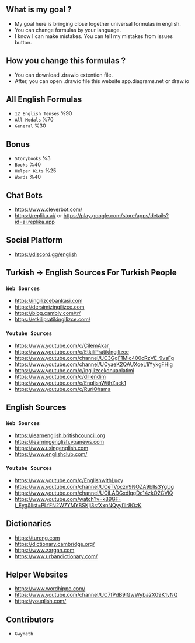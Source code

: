 ## What is my goal ?
- My goal here is bringing close together universal formulas in english.
- You can change formulas by your language.
- I know I can make mistakes. You can tell my mistakes from issues button.

## How you change this formulas ?
- You can download .drawio extention file.
- After, you can open .drawio file this website app.diagrams.net or draw.io

## All English Formulas
- `12 English Tenses` %90
- `All Modals` %70
- `General` %30

## Bonus
- `Storybooks` %3
- `Books` %40
- `Helper Kits` %25
- `Words` %40

## Chat Bots
- https://www.cleverbot.com/
- https://replika.ai/ or https://play.google.com/store/apps/details?id=ai.replika.app

## Social Platform
- https://discord.gg/english

## Turkish -> English Sources For Turkish People

### `Web Sources`
- https://ingilizcebankasi.com
- https://dersimizingilizce.com
- https://blog.cambly.com/tr/
- https://etkilipratikingilizce.com/

### `Youtube Sources`
- https://www.youtube.com/c/ÇilemAkar
- https://www.youtube.com/c/EtkiliPratikİngilizce
- https://www.youtube.com/channel/UC3GgF1Mlc400cRzVE-9vsFg
- https://www.youtube.com/channel/UCyaeK2QAUXoeL1iYykgFHIg
- https://www.youtube.com/c/ingilizcekonuanlatimi
- https://www.youtube.com/c/dillendim
- https://www.youtube.com/c/EnglishWithZack1
- https://www.youtube.com/c/RuriOhama

## English Sources

### `Web Sources`
- https://learnenglish.britishcouncil.org
- https://learningenglish.voanews.com
- https://www.usingenglish.com
- https://www.englishclub.com/

### `Youtube Sources`
- https://www.youtube.com/c/EnglishwithLucy
- https://www.youtube.com/channel/UCeTVoczn9NOZA9blls3YgUg
- https://www.youtube.com/channel/UCiLADGxdlggDc14zkO2CVlQ
- https://www.youtube.com/watch?v=k89GF-i_Eyg&list=PLfFN2W7YMYBSKji3sfXxpNQyyi1lr8OzK

## Dictionaries
- https://tureng.com
- https://dictionary.cambridge.org/
- https://www.zargan.com
- https://www.urbandictionary.com/

## Helper Websites
- https://www.wordhippo.com/
- https://www.youtube.com/channel/UC7fPdB9IGwWyba2X09K1yNQ
- https://youglish.com/

## Contributors
- `Gwyneth`
